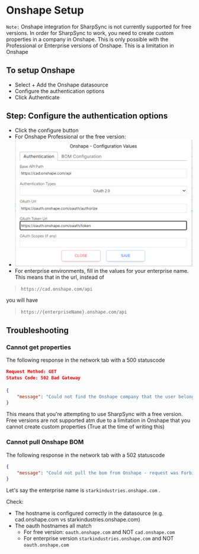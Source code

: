 # Onshape Setup
  
`Note:` Onshape integration for SharpSync is not currently supported for free versions.
In order for SharpSync to work, you need to create custom properties in a company in Onshape. This is only possible with the Professional or Enterprise versions of Onshape. This is a limitation in Onshape

 ## To setup Onshape

* Select + Add the Onshape datasource
* Configure the authentication options
* Click Authenticate
  
## Step: Configure the authentication options

* Click the configure button
* For Onshape Professional or the free version:
* ![Onshape setup](../images/onshape-oauth-config.png)
* For enterprise environments, fill in the values for your enterprise name. This means that in the url, instead of
  
> `https://cad.onshape.com/api` 

you will have

> `https://{enterpriseName}.onshape.com/api`


## Troubleshooting

### Cannot get properties 
The following response in the network tab with a 500  statuscode
```json
Request Method: GET
Status Code: 502 Bad Gateway

{
    "message": "Could not find the Onshape company that the user belongs to when loading the BOM"
}
```
This means that you're attempting to use SharpSync with a free version. Free versions are not supported atm due to a limitation in Onshape that you cannot create custom properties (True at the time of writing this)

### Cannot pull Onshape BOM
The following response in the network tab with a 502  statuscode
```json
{
    "message": "Could not pull the bom from Onshape - request was Forbidden. Check that the document hostname/origin matches the datasource server hostname"
}
```
Let's say the enterprise name is `starkindustries.onshape.com` .

Check:
- The hostname is configured correctly in the datasource (e.g. cad.onshape.com vs starkindustries.onshape.com)
- The oauth hostnames all match 
	- For free version: `oauth.onshape.com` and NOT `cad.onshape.com`
	- For enterprise version `starkindustries.onshape.com` and NOT `oauth.onshape.com`
